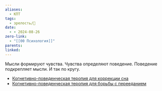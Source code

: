 ```yaml
---
aliases:
  - КПТ
tags:
  - зрелость/🌱
date:
  - - 2024-08-26
zero-link:
  - "[[00 Психология]]"
parents: 
linked:
---
```

Мысли формируют чувства. Чувства определяют поведение. Поведение подкрепляет мысли. И так по кругу.

- [Когнетивно-поведенческая теропия для коррекции сна](Когнетивно-поведенческая%20теропия%20для%20коррекции%20сна.md)
- [Когнетивно-поведенческая теропия для борьбы с перееданием](Когнетивно-поведенческая%20теропия%20для%20борьбы%20с%20перееданием.md)